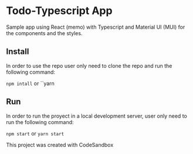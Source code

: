 # Todo-Typescript App

Sample app using React (memo) with Typescript and Material UI (MUI) for the components and the styles.

## Install

In order to use the repo user only need to clone the repo and run the following command:

`npm intall` or ``yarn

## Run

In order to run the proyect in a local development server, user only need to run the following command:

`npm start` or `yarn start`

This project was created with CodeSandbox
